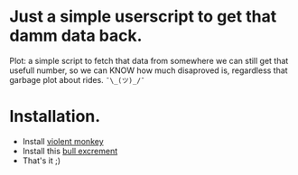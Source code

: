# Just a simple userscript to get that damm data back.

Plot: a simple script to fetch that data from somewhere we can still get that
usefull number, so we can KNOW how much disaproved is, regardless that
garbage plot about rides. `¯\_(ツ)_/¯`

# Installation.

- Install [violent monkey](https://violentmonkey.github.io)
- Install this [bull excrement](https://raw.githubusercontent.com/Perritu/yt-dislike-display/master/index.user.js)
- That's it ;)
